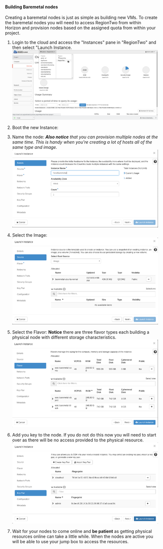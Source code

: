 #### Building Baremetal nodes

Creating a baremetal nodes is just as simple as building new VMs. To create the baremetal nodes you will need to access RegionTwo from within Horizon and provision nodes based on the assigned quota from within your project.

1. Login to the cloud and access the "Instances" pane in "RegionTwo" and then select "Launch Instance. ![Access RegionTwo](images/create-new-baremeta1.png)

2. Boot the new Instance:
  1. Name the node: ***Also notice** that you can provision multiple nodes at the same time. This is handy when you're creating a lot of hosts all of the same type and image.*
    ![Create a new host](images/create-new-baremeta2.png)
  2. Select the Image:
    ![Select the Image](images/create-new-baremeta3.png)
  3. Select the Flavor: **Notice** there are three flavor types each building a physical node with different storage characteristics.
    ![Select the Flavor](images/create-new-baremeta4.png)
  4. Add you key to the node. If you do not do this now you will need to start over as there will be no access provided to the physical resource.
    ![Add you key](images/create-new-baremeta5.png)

3. Wait for your nodes to come online and **be patient** as getting physical resources online can take a little while. When the nodes are active you will be able to use your jump box to access the resources.
